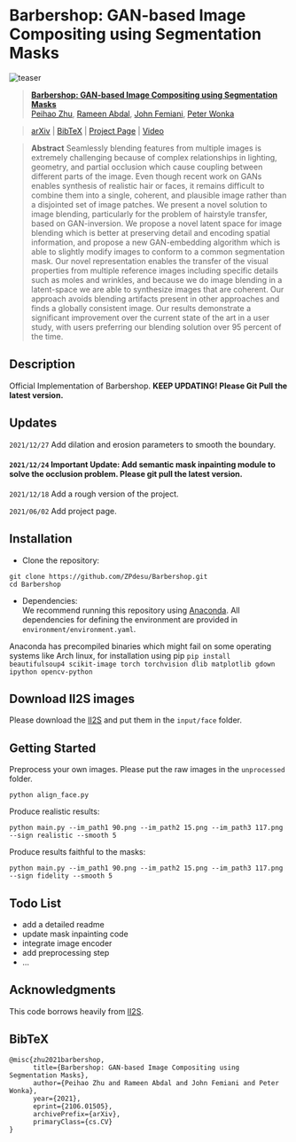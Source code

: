 # Barbershop: GAN-based Image Compositing using Segmentation Masks
![teaser](docs/assets/teaser.png)

> [**Barbershop: GAN-based Image Compositing using Segmentation Masks**](https://zpdesu.github.io/Barbershop/)<br/>
[Peihao Zhu](https://github.com/ZPdesu),
[Rameen Abdal](https://github.com/RameenAbdal),
[John Femiani](https://scholar.google.com/citations?user=rS1xJIIAAAAJ&hl=en),
[Peter Wonka](http://peterwonka.net/)<br/>


> [arXiv](https://arxiv.org/abs/2106.01505) | [BibTeX](#bibtex) | [Project Page](https://zpdesu.github.io/Barbershop/) | [Video](https://youtu.be/ZU-yrAvoJfQ)


> **Abstract** Seamlessly blending features from multiple images is extremely challenging because of complex relationships in lighting, geometry, and partial occlusion which cause coupling between different parts of the image. Even though recent work on GANs enables synthesis of realistic hair or faces, it remains difficult to combine them into a single, coherent, and plausible image rather than a disjointed set of image patches. We present a novel solution to image blending, particularly for the problem of hairstyle transfer, based on GAN-inversion. We propose a novel latent space for image blending which is better at preserving detail and encoding spatial information, and propose a new GAN-embedding algorithm which is able to slightly modify images to conform to a common segmentation mask. Our novel representation enables the transfer of the visual properties from multiple reference images including specific details such as moles and wrinkles, and because we do image blending in a latent-space  we are able to synthesize images that are coherent. Our approach avoids blending artifacts present in other approaches and finds a globally consistent image. Our results demonstrate a significant improvement over the current state of the art in a user study, with users preferring our blending solution over 95 percent of the time.


## Description
Official Implementation of Barbershop. **KEEP UPDATING! Please Git Pull the latest version.**

## Updates
`2021/12/27` Add dilation and erosion parameters to smooth the boundary.

#### `2021/12/24` Important Update: Add semantic mask inpainting module to solve the occlusion problem. Please git pull the latest version.

`2021/12/18` Add a rough version of the project.

`2021/06/02` Add project page.


## Installation
- Clone the repository:
``` 
git clone https://github.com/ZPdesu/Barbershop.git
cd Barbershop
```
- Dependencies:  
We recommend running this repository using [Anaconda](https://docs.anaconda.com/anaconda/install/). 
All dependencies for defining the environment are provided in `environment/environment.yaml`.

Anaconda has precompiled binaries which might fail on some operating systems like Arch linux, for installation using pip
`pip install beautifulsoup4 scikit-image torch torchvision dlib matplotlib gdown ipython opencv-python`

## Download II2S images
Please download the [II2S](https://drive.google.com/drive/folders/15jsR9yy_pfDHiS9aE3HcYDgwtBbAneId?usp=sharing) 
and put them in the `input/face` folder.


## Getting Started  
Preprocess your own images. Please put the raw images in the `unprocessed` folder.
```
python align_face.py
```

Produce realistic results:
```
python main.py --im_path1 90.png --im_path2 15.png --im_path3 117.png --sign realistic --smooth 5
```

Produce results faithful to the masks:
```
python main.py --im_path1 90.png --im_path2 15.png --im_path3 117.png --sign fidelity --smooth 5
```



## Todo List
* add a detailed readme
* update mask inpainting code
* integrate image encoder
* add preprocessing step
* ...

## Acknowledgments
This code borrows heavily from [II2S](https://github.com/ZPdesu/II2S).

## BibTeX

```
@misc{zhu2021barbershop,
      title={Barbershop: GAN-based Image Compositing using Segmentation Masks},
      author={Peihao Zhu and Rameen Abdal and John Femiani and Peter Wonka},
      year={2021},
      eprint={2106.01505},
      archivePrefix={arXiv},
      primaryClass={cs.CV}
}
```

